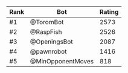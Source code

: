 Rank|Bot|Rating
---|---|---
#1|@ToromBot|2573
#2|@RaspFish|2526
#3|@OpeningsBot|2087
#4|@pawnrobot|1416
#5|@MinOpponentMoves|818
